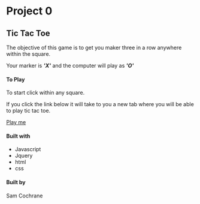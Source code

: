 # Project 0

## Tic Tac Toe

The objective of this game is to get you maker three in a row anywhere within the square.


Your marker is _**'X'**_ and the computer will play as _**'O'**_

#### To Play

To start click within any square.

If you click the link below it will take to you a new tab where you will be able to play tic tac toe.

[Play me](https://samcochrane88.github.io/project0/)

#### Built with

* Javascript
* Jquery
* html
* css

#### Built by

Sam Cochrane
